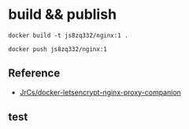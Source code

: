 # build && publish

```
docker build -t js8zq332/nginx:1 .
```

```
docker push js8zq332/nginx:1
```


## Reference

- [JrCs/docker-letsencrypt-nginx-proxy-companion](https://github.com/nginx-proxy/acme-companion)


## test
